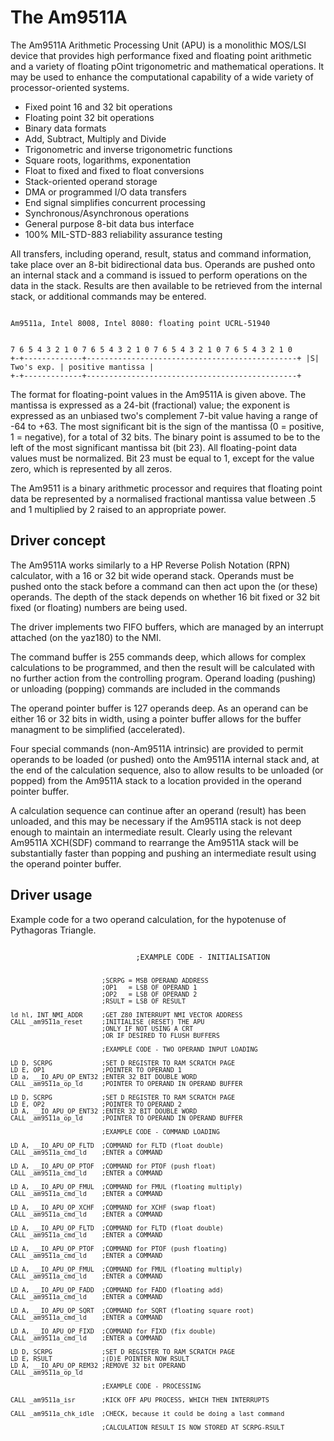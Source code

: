 # The Am9511A

The Am9511A Arithmetic Processing Unit (APU) is a monolithic MOS/LSI device that provides high performance fixed and floating point arithmetic and a variety of floating pOint trigonometric and mathematical operations. It may be used to enhance the computational capability of a wide variety of processor-oriented systems. 

- Fixed point 16 and 32 bit operations
- Floating point 32 bit operations
- Binary data formats
- Add, Subtract, Multiply and Divide
- Trigonometric and inverse trigonometric functions
- Square roots, logarithms, exponentation
- Float to fixed and fixed to float conversions
- Stack-oriented operand storage
- DMA or programmed I/O data transfers
- End signal simplifies concurrent processing
- Synchronous/Asynchronous operations
- General purpose 8-bit data bus interface
- 100% MIL-STD-883 reliability assurance testing

All transfers, including operand, result, status and command information, take place over an 8-bit bidirectional data bus. Operands are pushed onto an internal stack and a command is issued to perform operations on the data in the stack. Results are then available to be retrieved from the internal stack, or additional commands may be entered.

<code>
Am9511a, Intel 8008, Intel 8080: floating point UCRL-51940

 7 6 5 4 3 2 1 0 7 6 5 4 3 2 1 0 7 6 5 4 3 2 1 0 7 6 5 4 3 2 1 0
+-+-------------+-----------------------------------------------+
|S|  Two's exp. |                 positive mantissa             |
+-+-------------+-----------------------------------------------+
</code>

The format for floating-point values in the Am9511A is given above. The mantissa is expressed as a 24-bit (fractional) value; the exponent is expressed as an unbiased two's complement 7-bit value having a range of -64 to +63. The most significant bit is the sign of the mantissa (0 = positive, 1 = negative), for a total of 32 bits. The binary point is assumed to be to the left of the most significant mantissa bit (bit 23). All floating-point data values must be normalized. Bit 23 must be equal to 1, except for the value zero, which is represented by all zeros.

The Am9511 is a binary arithmetic processor and requires that floating point data be represented by a normalised fractional mantissa value between .5 and 1 multiplied by 2 raised to an appropriate power.

## Driver concept

The Am9511A works similarly to a HP Reverse Polish Notation (RPN) calculator, with a 16 or 32 bit wide operand stack. Operands must be pushed onto the stack before a command can then act upon the (or these) operands. The depth of the stack depends on whether 16 bit fixed or 32 bit fixed (or floating) numbers are being used.

The driver implements two FIFO buffers, which are managed by an interrupt attached (on the yaz180) to the NMI.

The command buffer is 255 commands deep, which allows for complex calculations to be programmed, and then the result will be calculated with no further action from the controlling program. Operand loading (pushing) or unloading (popping) commands are included in the commands

The operand pointer buffer is 127 operands deep. As an operand can be either 16 or 32 bits in width, using a pointer buffer allows for the buffer managment to be simplified (accelerated).

Four special commands (non-Am9511A intrinsic) are provided to permit operands to be loaded (or pushed) onto the Am9511A internal stack and, at the end of the calculation sequence, also to allow results to be unloaded (or popped) from the Am9511A stack to a location provided in the operand pointer buffer.

A calculation sequence can continue after an operand (result) has been unloaded, and this may be necessary if the Am9511A stack is not deep enough to maintain an intermediate result. Clearly using the relevant Am9511A XCH(SDF) command to rearrange the Am9511A stack will be substantially faster than popping and pushing an intermediate result using the operand pointer buffer.

## Driver usage

Example code for a two operand calculation,
for the hypotenuse of Pythagoras Triangle.

<code>
                            ;EXAMPLE CODE - INITIALISATION
                            
                            ;SCRPG = MSB OPERAND ADDRESS
                            ;OP1   = LSB OF OPERAND 1
                            ;OP2   = LSB OF OPERAND 2
                            ;RSULT = LSB OF RESULT

    ld hl, INT_NMI_ADDR     ;GET Z80 INTERRUPT NMI VECTOR ADDRESS
    CALL _am9511a_reset     ;INITIALISE (RESET) THE APU
                            ;ONLY IF NOT USING A CRT
                            ;OR IF DESIRED TO FLUSH BUFFERS

                            ;EXAMPLE CODE - TWO OPERAND INPUT LOADING 

    LD D, SCRPG             ;SET D REGISTER TO RAM SCRATCH PAGE
    LD E, OP1               ;POINTER TO OPERAND 1
    LD a, __IO_APU_OP_ENT32 ;ENTER 32 BIT DOUBLE WORD
    CALL _am9511a_op_ld     ;POINTER TO OPERAND IN OPERAND BUFFER

    LD D, SCRPG             ;SET D REGISTER TO RAM SCRATCH PAGE
    LD E, OP2               ;POINTER TO OPERAND 2
    LD A, __IO_APU_OP_ENT32 ;ENTER 32 BIT DOUBLE WORD
    CALL _am9511a_op_ld     ;POINTER TO OPERAND IN OPERAND BUFFER

                            ;EXAMPLE CODE - COMMAND LOADING
                            
    LD A, __IO_APU_OP_FLTD  ;COMMAND for FLTD (float double)
    CALL _am9511a_cmd_ld    ;ENTER a COMMAND

    LD A, __IO_APU_OP_PTOF  ;COMMAND for PTOF (push float)
    CALL _am9511a_cmd_ld    ;ENTER a COMMAND

    LD A, __IO_APU_OP_FMUL  ;COMMAND for FMUL (floating multiply)
    CALL _am9511a_cmd_ld    ;ENTER a COMMAND

    LD A, __IO_APU_OP_XCHF  ;COMMAND for XCHF (swap float)
    CALL _am9511a_cmd_ld    ;ENTER a COMMAND

    LD A, __IO_APU_OP_FLTD  ;COMMAND for FLTD (float double)
    CALL _am9511a_cmd_ld    ;ENTER a COMMAND

    LD A, __IO_APU_OP_PTOF  ;COMMAND for PTOF (push floating)
    CALL _am9511a_cmd_ld    ;ENTER a COMMAND

    LD A, __IO_APU_OP_FMUL  ;COMMAND for FMUL (floating multiply)
    CALL _am9511a_cmd_ld    ;ENTER a COMMAND

    LD A, __IO_APU_OP_FADD  ;COMMAND for FADD (floating add)
    CALL _am9511a_cmd_ld    ;ENTER a COMMAND

    LD A, __IO_APU_OP_SQRT  ;COMMAND for SQRT (floating square root)
    CALL _am9511a_cmd_ld    ;ENTER a COMMAND

    LD A, __IO_APU_OP_FIXD  ;COMMAND for FIXD (fix double)
    CALL _am9511a_cmd_ld    ;ENTER a COMMAND

    LD D, SCRPG             ;SET D REGISTER TO RAM SCRATCH PAGE
    LD E, RSULT             ;(D)E POINTER NOW RSULT
    LD A, __IO_APU_OP_REM32 ;REMOVE 32 bit OPERAND
    CALL _am9511a_op_ld

                            ;EXAMPLE CODE - PROCESSING
                            
    CALL _am9511a_isr       ;KICK OFF APU PROCESS, WHICH THEN INTERRUPTS

    CALL _am9511a_chk_idle  ;CHECK, because it could be doing a last command
    
                            ;CALCULATION RESULT IS NOW STORED AT SCRPG-RSULT
</code>

